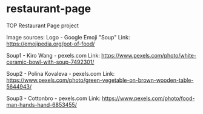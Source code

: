 # restaurant-page
TOP Restaurant Page project

Image sources:
Logo - Google Emoji "Soup"
Link: https://emojipedia.org/pot-of-food/

Soup1 - Kiro Wang - pexels.com
Link: https://www.pexels.com/photo/white-ceramic-bowl-with-soup-7492301/

Soup2 - Polina Kovaleva - pexels.com
Link: https://www.pexels.com/photo/green-vegetable-on-brown-wooden-table-5644943/

Soup3 - Cottonbro - pexels.com
Link: https://www.pexels.com/photo/food-man-hands-hand-6853455/